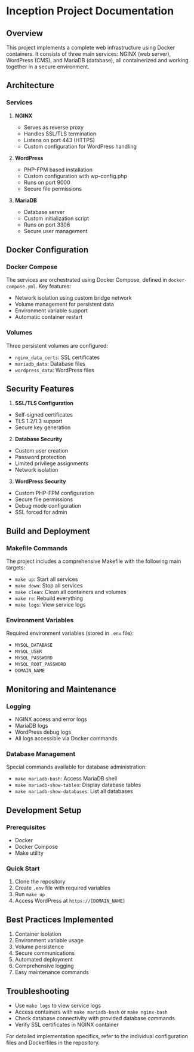 # Inception Project Documentation

## Overview
This project implements a complete web infrastructure using Docker containers. It consists of three main services: NGINX (web server), WordPress (CMS), and MariaDB (database), all containerized and working together in a secure environment.

## Architecture

### Services
1. **NGINX**
   - Serves as reverse proxy
   - Handles SSL/TLS termination
   - Listens on port 443 (HTTPS)
   - Custom configuration for WordPress handling

2. **WordPress**
   - PHP-FPM based installation
   - Custom configuration with wp-config.php
   - Runs on port 9000
   - Secure file permissions

3. **MariaDB**
   - Database server
   - Custom initialization script
   - Runs on port 3306
   - Secure user management

## Docker Configuration

### Docker Compose
The services are orchestrated using Docker Compose, defined in `docker-compose.yml`. Key features:
- Network isolation using custom bridge network
- Volume management for persistent data
- Environment variable support
- Automatic container restart

### Volumes
Three persistent volumes are configured:
- `nginx_data_certs`: SSL certificates
- `mariadb_data`: Database files
- `wordpress_data`: WordPress files

## Security Features

1. **SSL/TLS Configuration**
- Self-signed certificates
- TLS 1.2/1.3 support
- Secure key generation

2. **Database Security**
- Custom user creation
- Password protection
- Limited privilege assignments
- Network isolation

3. **WordPress Security**
- Custom PHP-FPM configuration
- Secure file permissions
- Debug mode configuration
- SSL forced for admin

## Build and Deployment

### Makefile Commands
The project includes a comprehensive Makefile with the following main targets:
- `make up`: Start all services
- `make down`: Stop all services
- `make clean`: Clean all containers and volumes
- `make re`: Rebuild everything
- `make logs`: View service logs

### Environment Variables
Required environment variables (stored in `.env` file):
- `MYSQL_DATABASE`
- `MYSQL_USER`
- `MYSQL_PASSWORD`
- `MYSQL_ROOT_PASSWORD`
- `DOMAIN_NAME`

## Monitoring and Maintenance

### Logging
- NGINX access and error logs
- MariaDB logs
- WordPress debug logs
- All logs accessible via Docker commands

### Database Management
Special commands available for database administration:
- `make mariadb-bash`: Access MariaDB shell
- `make mariadb-show-tables`: Display database tables
- `make mariadb-show-databases`: List all databases

## Development Setup

### Prerequisites
- Docker
- Docker Compose
- Make utility

### Quick Start
1. Clone the repository
2. Create `.env` file with required variables
3. Run `make up`
4. Access WordPress at `https://[DOMAIN_NAME]`

## Best Practices Implemented
1. Container isolation
2. Environment variable usage
3. Volume persistence
4. Secure communications
5. Automated deployment
6. Comprehensive logging
7. Easy maintenance commands

## Troubleshooting
- Use `make logs` to view service logs
- Access containers with `make mariadb-bash` or `make nginx-bash`
- Check database connectivity with provided database commands
- Verify SSL certificates in NGINX container

For detailed implementation specifics, refer to the individual configuration files and Dockerfiles in the repository.
